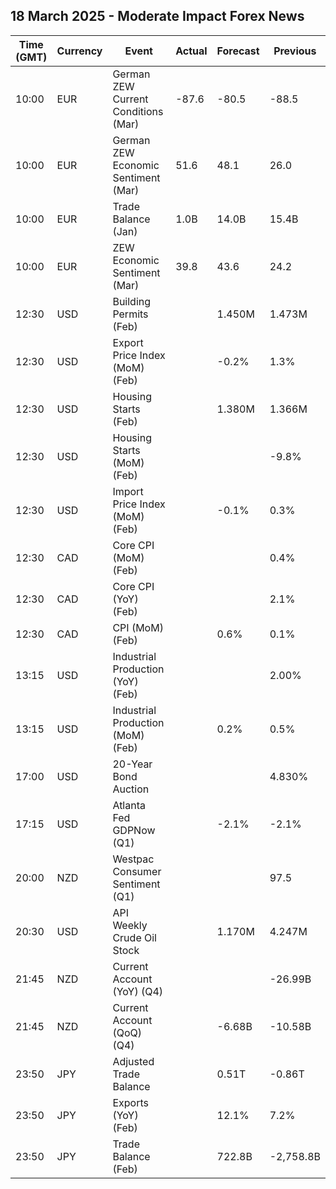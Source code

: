 ## 18 March 2025 - Moderate Impact Forex News

| Time (GMT) | Currency | Event | Actual | Forecast | Previous |
|------|----------|-------|--------|----------|----------|
| 10:00 | EUR | German ZEW Current Conditions (Mar) | -87.6 | -80.5 | -88.5 |
| 10:00 | EUR | German ZEW Economic Sentiment (Mar) | 51.6 | 48.1 | 26.0 |
| 10:00 | EUR | Trade Balance (Jan) | 1.0B | 14.0B | 15.4B |
| 10:00 | EUR | ZEW Economic Sentiment (Mar) | 39.8 | 43.6 | 24.2 |
| 12:30 | USD | Building Permits (Feb) |  | 1.450M | 1.473M |
| 12:30 | USD | Export Price Index (MoM) (Feb) |  | -0.2% | 1.3% |
| 12:30 | USD | Housing Starts (Feb) |  | 1.380M | 1.366M |
| 12:30 | USD | Housing Starts (MoM) (Feb) |  |  | -9.8% |
| 12:30 | USD | Import Price Index (MoM) (Feb) |  | -0.1% | 0.3% |
| 12:30 | CAD | Core CPI (MoM) (Feb) |  |  | 0.4% |
| 12:30 | CAD | Core CPI (YoY) (Feb) |  |  | 2.1% |
| 12:30 | CAD | CPI (MoM) (Feb) |  | 0.6% | 0.1% |
| 13:15 | USD | Industrial Production (YoY) (Feb) |  |  | 2.00% |
| 13:15 | USD | Industrial Production (MoM) (Feb) |  | 0.2% | 0.5% |
| 17:00 | USD | 20-Year Bond Auction |  |  | 4.830% |
| 17:15 | USD | Atlanta Fed GDPNow (Q1) |  | -2.1% | -2.1% |
| 20:00 | NZD | Westpac Consumer Sentiment (Q1) |  |  | 97.5 |
| 20:30 | USD | API Weekly Crude Oil Stock |  | 1.170M | 4.247M |
| 21:45 | NZD | Current Account (YoY) (Q4) |  |  | -26.99B |
| 21:45 | NZD | Current Account (QoQ) (Q4) |  | -6.68B | -10.58B |
| 23:50 | JPY | Adjusted Trade Balance |  | 0.51T | -0.86T |
| 23:50 | JPY | Exports (YoY) (Feb) |  | 12.1% | 7.2% |
| 23:50 | JPY | Trade Balance (Feb) |  | 722.8B | -2,758.8B |
